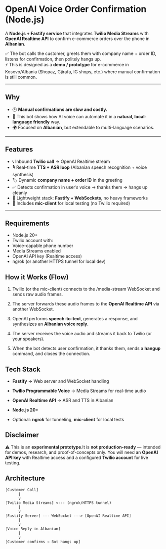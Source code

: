 # OpenAI Voice Order Confirmation (Node.js)

A **Node.js + Fastify service** that integrates **Twilio Media Streams** with **OpenAI Realtime API** to confirm e-commerce orders over the phone in **Albanian**.

✅ The bot calls the customer, greets them with company name + order ID, listens for confirmation, then politely hangs up.  
⚡️ This is designed as a **demo / prototype** for e-commerce in Kosovo/Albania (Shopaz, Gjirafa, IG shops, etc.) where manual confirmation is still common.

---

## Why

- 🕑 **Manual confirmations are slow and costly.**  
- 🤖 This bot shows how AI voice can automate it in a **natural, local-language friendly** way.  
- 🌍 Focused on **Albanian**, but extendable to multi-language scenarios.  

---

## Features

- 📞 Inbound **Twilio call** → OpenAI Realtime stream  
- 🎙️ Real-time **TTS + ASR loop** (Albanian speech recognition + voice synthesis)  
- 🏷️ Dynamic **company name + order ID** in the greeting  
- ✅ Detects confirmation in user’s voice → thanks them → hangs up cleanly  
- 🔌 Lightweight stack: **Fastify + WebSockets**, no heavy frameworks  
- 🧪 Includes **mic-client** for local testing (no Twilio required)  

---

## Requirements

- Node.js 20+
- Twilio account with:
- Voice-capable phone number
- Media Streams enabled
- OpenAI API key (Realtime access)
- ngrok (or another HTTPS tunnel for local dev)

How it Works (Flow)
-------------------

1.  Twilio (or the mic-client) connects to the /media-stream WebSocket and sends raw audio frames.
    
2.  The server forwards these audio frames to the **OpenAI Realtime API** via another WebSocket.
    
3.  OpenAI performs **speech-to-text**, generates a response, and synthesizes an **Albanian voice reply**.
    
4.  The server receives the voice audio and streams it back to Twilio (or your speakers).
    
5.  When the bot detects user confirmation, it thanks them, sends a **hangup** command, and closes the connection.

Tech Stack
----------

*   **Fastify** → Web server and WebSocket handling
    
*   **Twilio Programmable Voice** → Media Streams for real-time audio
    
*   **OpenAI Realtime API** → ASR and TTS in Albanian
    
*   **Node.js 20+**
    
*   Optional: **ngrok** for tunneling, **mic-client** for local tests

Disclaimer
----------

⚠️ This is an **experimental prototype**.It is **not production-ready** — intended for demos, research, and proof-of-concepts only. You will need an **OpenAI API key** with Realtime access and a configured **Twilio account** for live testing.

## Architecture

```text
[Customer Call]
      |
      v
[Twilio Media Streams] <--- (ngrok/HTTPS tunnel)
      |
      v
[Fastify Server] --- WebSocket ---> [OpenAI Realtime API]
      |
      v
[Voice Reply in Albanian]
      |
      v
[Customer confirms → Bot hangs up]


